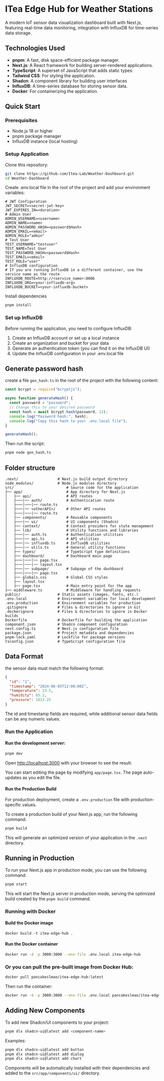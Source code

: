 # ITea Edge Hub for Weather Stations
A modern IoT sensor data visualization dashboard built with Next.js, featuring real-time data monitoring, integration with InfluxDB for time-series data storage.
  
## Technologies Used
- **pnpm**: A fast, disk space-efficient package manager.
- **Next.js**: A React framework for building server-rendered applications.
- **TypeScript**: A superset of JavaScript that adds static types.
- **Tailwind CSS**: For styling the application.
- **Shadcn**: A component library for building user interfaces
- **InfluxDB**: A time-series database for storing sensor data.
- **Docker**: For containerizing the application.

## Quick Start
### Prerequisites

- Node.js 18 or higher  
- pnpm package manager  
- InfluxDB instance (local hosting)

### Setup Application
Clone this repository:
```bash
git clone https://github.com/Itea-Lab/Weather-Dashboard.git
cd Weather-Dashboard
```

Create .env.local file in the root of the project and add your environment variables:

```env
# JWT Configuration
JWT_SECRET=<secret-jwt-key>
JWT_EXPIRES_IN=<duration>
# Admin User
ADMIN_USERNAME=<username>
ADMIN_NAME=<name>
ADMIN_PASSWORD_HASH=<password$Hash>
ADMIN_EMAIL=<email>
ADMIN_ROLE="admin"
# Test User
TEST_USERNAME="testuser"
TEST_NAME=Test User
TEST_PASSWORD_HASH=<password$Hash>
TEST_EMAIL=<email>
TEST_ROLE="user"
# InfluxDB configuration
# If you are running InfluxDB in a different container, use the service name as the route
INFLUXDB_ROUTE=http://<service_name>:8086
INFLUXDB_ORG=<your-influxdb-org>
INFLUXDB_BUCKET=<your-influxdb-bucket>
```
Install dependencies
```bash
pnpm install
```

### Set up InfluxDB

Before running the application, you need to configure InfluxDB:
1. Create an InfluxDB account or set up a local instance
2. Create an organization and bucket for your data
3. Generate an authentication token (you can find it on the InfluxDB UI)
4. Update the InfluxDB configuration in your .env.local file

## Generate password hash
create a file `gen_hash.ts` in the root of the project with the following content:
```typescript
const bcrypt = require("bcryptjs");

async function generateHash() {
  const password = "password"; 
  // Change this to your desired password
  const hash = await bcrypt.hash(password, 12);
  console.log("Password hash:", hash);
  console.log("Copy this hash to your .env.local file");
}

generateHash();
```
Then run the script:
```bash
pnpm node gen_hash.ts
```

## Folder structure
```
.next/                  # Next.js build output directory
node_modules/           # Node.js modules directory
src/                        # Source code for the application
├── app/                    # App directory for Next.js
│   ├── api/                # API routes
│   ├───|── auth/           # Authentication route
│   ├───|───|── route.ts    
│   ├───|── <otherAPI>/     # Other API routes
│   ├───|───|── route.ts    
│   ├── components/         # Reusable components
│   ├───|── ui/             # UI components (Shadcn)
│   ├── context/            # Context providers for state management
│   ├── lib/                # Utility functions and libraries
│   ├───|── auth.ts         # Authentication utilities
│   ├───|── api.ts          # API utilities
│   ├───|── influxdb.ts     # InfluxDB utilities
│   ├───|── utils.ts        # General utility functions
│   ├── types/              # TypeScript type definitions
│   ├── dashboard/          # Dashboard main page
│   ├───|───|── page.tsx
│   ├───|───|── layout.tsx
│   ├───|── subpage/        # Subpage of the dashboard
│   ├───|───|── page.tsx
│   ├── globals.css         # Global CSS styles
│   ├── layout.tsx
│   ├── page.tsx            # Main entry point for the app
├── middleware.ts           # Middleware for handling requests
public/                 # Static assets (images, fonts, etc.)
.env.local              # Environment variables for local development
.env.production         # Environment variables for production
.gitignore              # Files & directories to ignore in Git
.dockerignore           # Files & directories to ignore in Docker builds
Dockerfile              # Dockerfile for building the application
component.json          # Shadcn component configuration
next.config.ts          # Next.js configuration file
package.json            # Project metadata and dependencies
pnpm-lock.yaml          # Lockfile for package versions
tsconfig.json           # TypeScript configuration file
```

## Data Format
the sensor data must match the following format:
```json
{
  "id": "1",
  "timestamp": "2024-06-05T12:00:00Z",
  "temperature": 23.5,
  "humidity": 65.2,
  "pressure": 1013.25
}
```
The id and timestamp fields are required, while additional sensor data fields can be any numeric values.

### Run the Application
#### Run the development server:
```bash
pnpm dev
```

Open [http://localhost:3000](http://localhost:3000) with your browser to see the result.

You can start editing the page by modifying `app/page.tsx`. The page auto-updates as you edit the file.

#### Run the Production Build
For production deployment, create a `.env.production` file with production-specific values.  

To create a production build of your Next.js app, run the following command:

```bash
pnpm build
```
This will generate an optimized version of your application in the `.next` directory.
## Running in Production
To run your Next.js app in production mode, you can use the following command:

```bash
pnpm start
```
This will start the Next.js server in production mode, serving the optimized build created by the `pnpm build` command.

### Running with Docker
#### Build the Docker image
```
docker build -t itea-edge-hub .
```
#### Run the Docker container
```bash
docker run -d -p 3000:3000 --env-file .env.local itea-edge-hub
```
### Or you can pull the pre-built image from Docker Hub:
```bash
docker pull pancakeslmao/itea-edge-hub:latest
```
Then run the container:
```bash
docker run -d -p 3000:3000 --env-file .env.local pancakeslmao/itea-edge-hub:latest
```

## Adding New Components
To add new Shadcn/UI components to your project:
```bash
pnpm dlx shadcn-ui@latest add <component-name>
```
Examples:
```bash
pnpm dlx shadcn-ui@latest add button
pnpm dlx shadcn-ui@latest add dialog
pnpm dlx shadcn-ui@latest add chart
```
Components will be automatically installed with their dependencies and added to the `src/app/components/ui/` directory.
